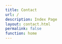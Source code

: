 ```yaml
---
title: Contact
url: /
description: Index Page
layout: contact.html
permalink: false
function: home
---
```

